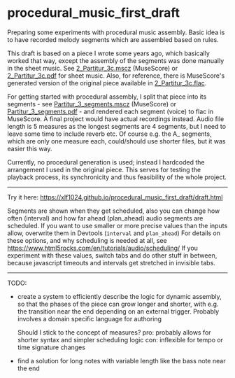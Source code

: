 # procedural_music_first_draft

Preparing some experiments with procedural music assembly.
Basic idea is to have recorded melody segments which are assembled based on rules.

This draft is based on a piece I wrote some years ago, which basically worked that way, except the assembly of the segments was done manually in the sheet music. See [2_Partitur_3c.mscz](/2_Partitur_3c.mscz) (MuseScore) or [2_Partitur_3c.pdf](/2_Partitur_3c.pdf) for sheet music. Also, for reference, there is MuseScore's generated version of the original piece available in [2_Partitur_3c.flac](/2_Partitur_3c.flac).

For getting started with procedural assembly, I split that piece into its segments - see [Partitur_3_segments.mscz](/Partitur_3_segments.mscz) (MuseScore) or [Partitur_3_segments.pdf](/Partitur_3_segments.pdf) - and rendered each segment (voice) to flac in MuseScore. A final project would have actual recordings instead. Audio file length is 5 measures as the longest segments are 4 segments, but I need to leave some time to include reverb etc. Of course e.g. the A_ segments, which are only one measure each, could/should use shorter files, but it was easier this way.

Currently, no procedural generation is used; instead I hardcoded the arrangement I used in the original piece. This serves for testing the playback process, its synchronicity and thus feasibility of the whole project.

---

Try it here: https://xlf1024.github.io/procedural_music_first_draft/draft.html

Segments are shown when they get scheduled, also you can change how often (interval) and how far ahead (plan_ahead) audio segments are scheduled. If you want to use smaller or more precise values than the inputs allow, overwrite them in Devtools (`interval` and `plan_ahead`) For details on these options, and why scheduling is needed at all, see https://www.html5rocks.com/en/tutorials/audio/scheduling/
If you experiment with these values, switch tabs and do other stuff in between, because javascript timeouts and intervals get stretched in invisible tabs.

---

TODO:

- create a system to efficiently describe the logic for dynamic assembly, so that the phases of the piece can grow longer and shorter, with e.g. the transition near the end depending on an external trigger. Probably involves a domain specific language for authoring

  Should I stick to the concept of measures?
pro: probably allows for shorter syntax and simpler scheduling logic
con: inflexible for tempo or time signature changes

- find a solution for long notes with variable length like the bass note near the end

